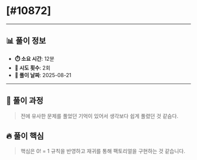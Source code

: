 # [#10872]

---

## 📊 풀이 정보

- **⏱️ 소요 시간**: 12분
- **🔄 시도 횟수**: 2회
- **📅 풀이 날짜**: 2025-08-21

---

## 💭 풀이 과정

> 전에 유사한 문제를 풀었던 기억이 있어서 생각보다 쉽게 풀렸던 것 같슴다.

## 🔥 풀이 핵심

> 핵심은 0! = 1 규칙을 반영하고 재귀를 통해 팩토리얼을 구현하는 것 같습니다.

